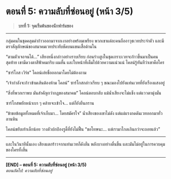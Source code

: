 # ตอนที่ 5: ความลับที่ซ่อนอยู่ (หน้า 3/5) 

> **บทที่ 1: จุดเริ่มต้นของนักฟาร์มของ**  

---

กลุ่มคนในชุดคลุมดำก้าวออกมาจากเงาอย่างพร้อมเพรียง พวกเขาแต่ละคนถืออาวุธเวทประจำตัว และมีตราสัญลักษณ์ของสมาคมเวทประทับชัดบนแขนเสื้อด้านใน

“ตามตัวเจอจนได้...” เสียงหนึ่งกล่าวอย่างราบเรียบ ก่อนร่างสูงในชุดเกราะเวทจะก้าวขึ้นมาเป็นคนสุดท้าย
เขามีดวงตาสีฟ้าคมกริบ ผมสั้น และใบหน้าที่เต็มไปด้วยความแน่วแน่ ไคลน์รู้ทันทีว่าเขาคือใคร

“ซาร์โกส เวิร์ธ” ไคลน์เอ่ยชื่อออกมาโดยไม่ต้องถาม

“เจ้ากำลังจะก้าวข้ามเส้นต้องห้าม ไคลน์” ซาร์โกสกล่าวเรียบ ๆ ขณะมองไปยังแท่นเวทที่ยังเรืองแสงอยู่

“สิ่งที่พวกเราพบ มันสำคัญกว่ากฎของสมาคม” ไคลน์ตอบกลับ แม้น้ำเสียงจะไม่แข็ง แต่แววตามุ่งมั่น

ซาร์โกสพยักหน้าเบา ๆ คล้ายจะเข้าใจ... แต่ก็ยังยืนกราน

“ข้าขอข้อมูลทั้งหมดที่เจ้าเก็บมา... โดยสมัครใจ”
น้ำเสียงของเขาไม่ดัง แต่แผ่แรงกดดันเวทออกมาทั่วลานหิน

ไคลน์ขยับเท้าเล็กน้อย วางตัวปกป้องรูดี้ที่ยังไม่ฟื้น “ขอโทษนะ... แต่เรามาไกลเกินกว่าจะถอยแล้ว”

---

และในวินาทีนั้นเอง เสียงแตกร้าวจากแท่นเวทก็ดังลั่น
พลังบางอย่างตื่นขึ้น และมันไม่อยู่ในการควบคุมของใครทั้งสิ้น

---

**[END] – ตอนที่ 5: ความลับที่ซ่อนอยู่ (หน้า 3/5)**  
*ตอนถัดไป: ความลับที่ซ่อนอยู่*
